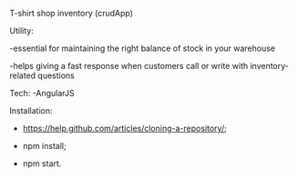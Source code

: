 T-shirt shop inventory (crudApp)

Utility:

-essential for maintaining the right balance of stock in your warehouse

-helps giving a fast response when customers call or write with inventory-related questions


Tech:
-AngularJS


Installation:

- https://help.github.com/articles/cloning-a-repository/;

- npm install;

- npm start.
